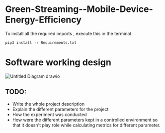 # Green-Streaming--Mobile-Device-Energy-Efficiency

To install all the required imports , execute this in the terminal 
```
pip3 install -r Requirements.txt
```

# Software working design 

![Untitled Diagram drawio](https://github.com/awt-pj-ws23-mendix-2/Green-Streaming--Mobile-Device-Energy-Efficiency/assets/74930393/c4023896-8be3-4e0c-a206-42a9614029fb)


## TODO:
- Write the whole project description
- Explain the different parameters for the project
- How the experiment was conducted
- How were the different parameters kept in a controlled environment so that it doesn't play role while calculating metrics for different parameter.
